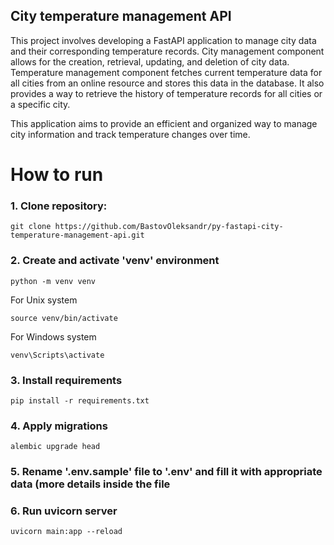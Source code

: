 ## City temperature management API

This project involves developing a FastAPI application to manage city data and their corresponding temperature records.
City management component allows for the creation, retrieval, updating, and deletion of city data.
Temperature management component fetches current temperature data for all cities from an online resource 
and stores this data in the database. It also provides a way to retrieve the history of temperature records 
for all cities or a specific city.

This application aims to provide an efficient and organized way to manage city information and track temperature changes over time.

# How to run

### 1. Clone repository:
```shell
git clone https://github.com/BastovOleksandr/py-fastapi-city-temperature-management-api.git
```
### 2. Create and activate 'venv' environment  
```shell
python -m venv venv
```
For Unix system
```shell
source venv/bin/activate
```
For Windows system
```shell
venv\Scripts\activate
```
### 3. Install requirements
```shell
pip install -r requirements.txt
```
### 4. Apply migrations
```shell
alembic upgrade head
```
### 5. Rename '.env.sample' file to '.env' and fill it with appropriate data (more details inside the file
### 6. Run uvicorn server
```shell
uvicorn main:app --reload
```